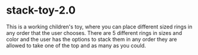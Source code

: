 # stack-toy-2.0



This is a working children's toy, where you can place different sized rings in any order that the user chooses. There are 5 different rings in sizes and color and the user has the options to stack them in any order they are allowed to take one of the top and as many as you could.
